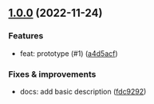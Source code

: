 ## [1.0.0](https://github.com/qiwi/paralint/compare/undefined...v1.0.0) (2022-11-24)

### Features
* feat: prototype (#1) ([a4d5acf](https://github.com/qiwi/paralint/commit/a4d5acf33b1d348df1f4e60838b79d4584191e4d))

### Fixes & improvements
* docs: add basic description ([fdc9292](https://github.com/qiwi/paralint/commit/fdc9292968641b31ce92781f3faf06908971434c))


